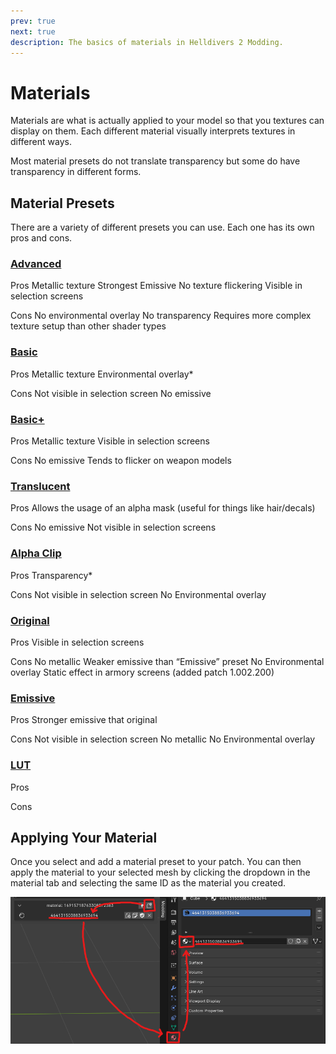 ```yaml
---
prev: true
next: true
description: The basics of materials in Helldivers 2 Modding.
---
```


# Materials

Materials are what is actually applied to your model so that you textures can display on them. Each different material visually interprets textures in different ways. 

Most material presets do not translate transparency but some do have transparency in different forms.

## Material Presets
There are a variety of different presets you can use. Each one has its own pros and cons.

### [Advanced](./advanced)
Pros
Metallic texture
Strongest Emissive
No texture flickering
Visible in selection screens

Cons
No environmental overlay
No transparency
Requires more complex  texture setup than other shader types

### [Basic](./basic)
Pros
Metallic texture
Environmental overlay*

Cons
Not visible in selection screen
No emissive

### [Basic+](./basic)
Pros
Metallic texture
Visible in selection screens

Cons
No emissive
Tends to flicker on weapon models

### [Translucent](./translucent)
Pros
Allows the usage of an alpha mask (useful for things like hair/decals)

Cons
No emissive
Not visible in selection screens

### [Alpha Clip](./alphaclip)
Pros
Transparency*

Cons
Not visible in selection screen
No Environmental overlay

### [Original](./original)
Pros
Visible in selection screens

Cons
No metallic
Weaker emissive than “Emissive” preset
No Environmental overlay
Static effect in armory screens (added patch 1.002.200)

### [Emissive](./emissive)
Pros
Stronger emissive that original

Cons
Not visible in selection screen
No metallic
No Environmental overlay

### [LUT](/lut/overview)

Pros

Cons


## Applying Your Material
Once you select and add a material preset to your patch. You can then apply the material to your selected mesh by clicking the dropdown in the material tab and selecting the same ID as the material you created.

![Create Material](../public/images/materials/create-material.png)

